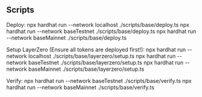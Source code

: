 ## Scripts

Deploy:
npx hardhat run --network localhost ./scripts/base/deploy.ts
npx hardhat run --network baseTestnet ./scripts/base/deploy.ts
npx hardhat run --network baseMainnet ./scripts/base/deploy.ts

Setup LayerZero (Ensure all tokens are deployed first!):
npx hardhat run --network localhost ./scripts/base/layerzero/setup.ts
npx hardhat run --network baseTestnet ./scripts/base/layerzero/setup.ts
npx hardhat run --network baseMainnet ./scripts/base/layerzero/setup.ts

Verify:
npx hardhat run --network baseTestnet ./scripts/base/verify.ts
npx hardhat run --network baseMainnet ./scripts/base/verify.ts